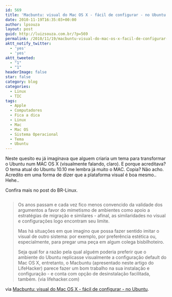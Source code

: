 ```yaml
---
id: 569
title: 'Macbuntu: visual do Mac OS X - fácil de configurar - no Ubuntu'
date: 2010-11-19T16:35:03+00:00
author: lpsouza
layout: post
guid: http://luizsouza.com.br/?p=569
permalink: /2010/11/19/macbuntu-visual-do-mac-os-x-facil-de-configurar-no-ubuntu/
aktt_notify_twitter:
  - 'yes'
  - 'yes'
aktt_tweeted:
  - "1"
  - "1"
headerImage: false
star: false
category: blog
categories:
  - Linux
  - TIC
tags:
  - Apple
  - Computadores
  - Fica a dica
  - Linux
  - Mac
  - Mac OS
  - Sistema Operacional
  - Tema
  - Ubuntu
---
```

Neste quesito eu já imaginava que alguem criaria um tema para transformar o Ubuntu num MAC OS X (visualmente falando, claro). E porque acreditava? O tema atual do Ubuntu 10.10 me lembra já muito o MAC. Copia? Não acho. Acredito em uma forma de dizer que a plataforma visual é boa mesmo.. Hehe..

Confira mais no post do BR-Linux.

<p style="text-align: center">
  <a href="http://br-linux.org/2010/macbuntu-visual-do-mac-os-x-facil-de-configurar-no-ubuntu/"><img src="wp-content/upload/2010/11/500x_macbuntu_01.jpg" alt="" /></a><!--more-->
</p>

> Os anos passam e cada vez fico menos convencido da validade dos argumentos a favor do mimetismo de ambientes como apoio a estratégias de migração e similares - afinal, as similaridades no visual e configurações logo encontram seu limite.
> 
> Mas há situações em que imagino que possa fazer sentido imitar o visual de outro sistema: por exemplo, por preferência estética ou, especialmente, para pregar uma peça em algum colega bisbilhoteiro.
> 
> Seja qual for a razão pela qual alguém poderia preferir que o ambiente do Ubuntu replicasse visualmente a configuração default do Mac OS X, entretanto, o Macbuntu (apresentado neste artigo do LifeHacker) parece fazer um bom trabalho na sua instalação e configuração - e conta com opção de desinstalação facilitada, também. (via lifehacker.com)

via [Macbuntu: visual do Mac OS X - fácil de configurar - no Ubuntu](http://br-linux.org/2010/macbuntu-visual-do-mac-os-x-facil-de-configurar-no-ubuntu/).